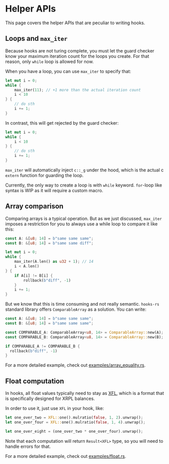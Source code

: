 # Helper APIs

<!-- toc -->

This page covers the helper APIs that are peculiar to writing hooks.

## Loops and `max_iter`

Because hooks are not turing complete, you must let the guard checker know your maximum iteration count for the loops you create. For that reason, only `while` loop is allowed for now.

When you have a loop, you can use `max_iter` to specify that:

```rs
let mut i = 0;
while {
    max_iter(11); // +1 more than the actual iteration count
    i < 10
} {
    // do sth
    i += 1;
}
```

In contrast, this will get rejected by the guard checker:

```rs
let mut i = 0;
while {
    i < 10
} {
    // do sth
    i += 1;
}
```

`max_iter` will automatically inject `c::_g` under the hood, which is the actual c `extern` function for guarding the loop.

Currently, the only way to create a loop is with `while` keyword. `for`-loop like syntax is WIP as it will require a custom macro.

## Array comparison

Comparing arrays is a typical operation. But as we just discussed, `max_iter` imposes a restriction for you to always use a while loop to compare it like this:

```rs
const A: &[u8; 14] = b"same same same";
const B: &[u8; 14] = b"same same diff";

let mut i = 0;
while {
    max_iter(A.len() as u32 + 1); // 14
    i < A.len()
} {
    if A[i] != B[i] {
        rollback(b"diff", -1)
    }
    i += 1;
}
```

But we know that this is time consuming and not really semantic. `hooks-rs` standard library offers `ComparableArray` as a solution. You can write:

```rs
const A: &[u8; 14] = b"same same same";
const B: &[u8; 14] = b"same same same";

const COMPARABLE_A: ComparableArray<u8, 14> = ComparableArray::new(A);
const COMPARABLE_B: ComparableArray<u8, 14> = ComparableArray::new(B);

if COMPARABLE_A != COMPARABLE_B {
  rollback(b"diff", -1)
}
```

For a more detailed example, check out [examples/array_equality.rs](https://github.com/9oelM/hooks-rs/blob/main/examples/array_equality.rs).

## Float computation

In hooks, all float values typically need to stay as [XFL](https://github.com/XRPLF/XRPL-Standards/discussions/39), which is a format that is specifically designed for XRPL balances.

In order to use it, just use `XFL` in your hook, like:

```rs
let one_over_two = XFL::one().mulratio(false, 1, 2).unwrap();
let one_over_four = XFL::one().mulratio(false, 1, 4).unwrap();

let one_over_eight = (one_over_two * one_over_four).unwrap();
```

Note that each computation will return `Result<XFL>` type, so you will need to handle errors for that.

For a more detailed example, check out [examples/float.rs](https://github.com/9oelM/hooks-rs/blob/main/examples/float.rs).
